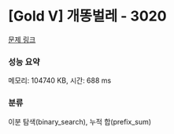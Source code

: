 # [Gold V] 개똥벌레 - 3020 

[문제 링크](https://www.acmicpc.net/problem/3020) 

### 성능 요약

메모리: 104740 KB, 시간: 688 ms

### 분류

이분 탐색(binary_search), 누적 합(prefix_sum)

